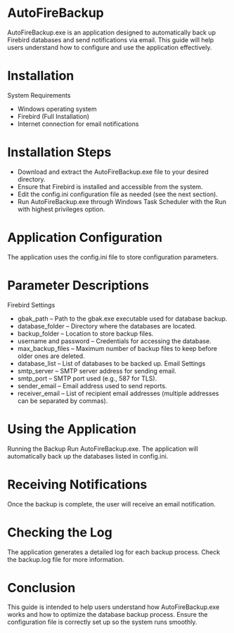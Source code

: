 # AutoFireBackup
AutoFireBackup.exe is an application designed to automatically back up Firebird databases and send notifications via email. This guide will help users understand how to configure and use the application effectively.

# Installation
System Requirements
-  Windows operating system
-  Firebird (Full Installation)
-  Internet connection for email notifications

# Installation Steps
-  Download and extract the AutoFireBackup.exe file to your desired directory.
-  Ensure that Firebird is installed and accessible from the system.
-  Edit the config.ini configuration file as needed (see the next section).
-  Run AutoFireBackup.exe through Windows Task Scheduler with the Run with highest privileges option.

# Application Configuration
The application uses the config.ini file to store configuration parameters.

# Parameter Descriptions
Firebird Settings
-  gbak_path – Path to the gbak.exe executable used for database backup.
-  database_folder – Directory where the databases are located.
-  backup_folder – Location to store backup files.
-  username and password – Credentials for accessing the database.
-  max_backup_files – Maximum number of backup files to keep before older ones are deleted.
-  database_list – List of databases to be backed up.
Email Settings
-  smtp_server – SMTP server address for sending email.
-  smtp_port – SMTP port used (e.g., 587 for TLS).
-  sender_email – Email address used to send reports.
-  receiver_email – List of recipient email addresses (multiple addresses can be separated by commas).

# Using the Application
Running the Backup
Run AutoFireBackup.exe. The application will automatically back up the databases listed in config.ini.

# Receiving Notifications
Once the backup is complete, the user will receive an email notification.

# Checking the Log
The application generates a detailed log for each backup process. Check the backup.log file for more information.

# Conclusion
This guide is intended to help users understand how AutoFireBackup.exe works and how to optimize the database backup process. Ensure the configuration file is correctly set up so the system runs smoothly.
